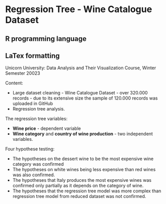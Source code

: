 # Regression Tree - Wine Catalogue Dataset 
## R programming language
## LaTex formatting
Unicorn University: Data Analysis and Their Visualization Course, Winter Semester 20023

Content:
- Large dataset cleaning -  Wine Catalogue Dataset - over 320.000 records - due to its extensive size the sample of 120.000 records was uploaded in GitHub
- Regression tree analysis.

The regression tree variables:
- **Wine price** - dependent variable
- **Wine category** and **country of wine production** - two independent variables. 

Four hypothese testing:
- The hypotheses on the dessert wine to be the most expensive wine category was confirmed
- The hypotheses on white wines being less expensive than red wines was also confirmed.
- The hypotheses that Italy produces the most expensive wines was confirmed only partially as it depends on the category of wine.
- The hypotheses that the regression tree model was more complex than regression tree model from reduced dataset was not confirmed.
